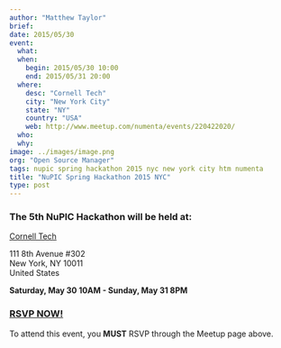 ```yaml
---
author: "Matthew Taylor"
brief:
date: 2015/05/30
event:
  what:
  when:
    begin: 2015/05/30 10:00
    end: 2015/05/31 20:00
  where:
    desc: "Cornell Tech"
    city: "New York City"
    state: "NY"
    country: "USA"
    web: http://www.meetup.com/numenta/events/220422020/
  who:
  why:
image: ../images/image.png
org: "Open Source Manager"
tags: nupic spring hackathon 2015 nyc new york city htm numenta
title: "NuPIC Spring Hackathon 2015 NYC"
type: post
---
```


### The 5th **NuPIC Hackathon** will be held at:

[Cornell Tech](https://www.google.com/maps/place/Cornell+Tech/@40.740914,-74.002181,19z/data=!3m1!4b1!4m2!3m1!1s0x0000000000000000:0xa9377b1a9772ce08)

111 8th Avenue #302 <br/>
New York, NY 10011 <br/>
United States

**Saturday, May 30 10AM - Sunday, May 31 8PM**

### [RSVP NOW!](http://www.meetup.com/numenta/events/220422020/)

To attend this event, you **MUST** RSVP through the Meetup page above.
